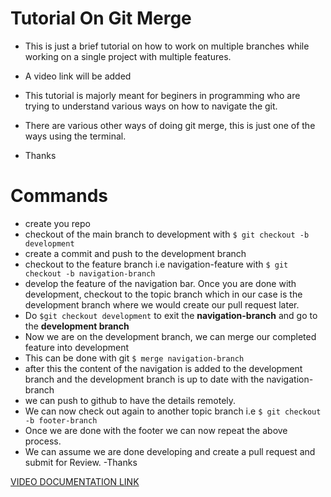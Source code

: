 # Tutorial On Git Merge

- This is just a brief tutorial on how to work on multiple branches while working on a single project with multiple features.

- A video link will be added
- This tutorial is majorly meant for beginers in programming who are trying to understand various ways on how to navigate the git.
- There are various other ways of doing git merge, this is just one of the ways using the terminal.
- Thanks

# Commands
- create you repo
- checkout of the main branch to development with `$ git checkout -b development`
- create a commit and push to the development branch
- checkout to the feature branch i.e navigation-feature with `$ git checkout -b navigation-branch`
- develop the feature of the navigation bar. Once you are done with development, checkout to the topic branch which in our case is the development branch where we would create our pull request later.
- Do `$git checkout development` to exit the **navigation-branch** and go to the **development branch**
- Now we are on the development branch, we can merge our completed feature into development
- This can be done with git `$ merge navigation-branch`
- after this the content of the navigation is added to the development branch and the development branch is up to date with the navigation-branch
- we can push to github to have the details remotely. 
- We can now check out again to another topic branch i.e `$ git checkout -b footer-branch`
- Once we are done with the footer we can now repeat the above process.
- We can assume we are done developing and create a pull request and submit for Review.
-Thanks

[VIDEO DOCUMENTATION LINK](https://www.youtube.com/watch?v=xT8RfMy6GrE) 